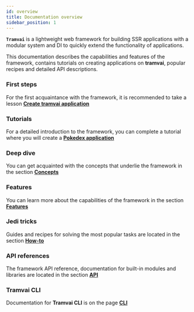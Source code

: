 ```yaml
---
id: overview
title: Documentation overview
sidebar_position: 1
---
```


**`Tramvai`** is a lightweight web framework for building SSR applications with a modular system and DI to quickly extend the functionality of applications.

This documentation describes the capabilities and features of the framework, contains tutorials on creating applications on **tramvai**, popular recipes and detailed API descriptions.

### First steps

For the first acquaintance with the framework, it is recommended to take a lesson **[Create tramvai application](get-started/create-app.md)**

### Tutorials

For a detailed introduction to the framework, you can complete a tutorial where you will create a **[Pokedex application](tutorials/pokedex-app/01-new-app.md)**

### Deep dive

You can get acquainted with the concepts that underlie the framework in the section **[Concepts](concepts/overview.md)**

### Features

You can learn more about the capabilities of the framework in the section **[Features](references/tramvai/react.md)**

### Jedi tricks

Guides and recipes for solving the most popular tasks are located in the section **[How-to](how-to/how-create-module.md)**

### API references

The framework API reference, documentation for built-in modules and libraries are located in the section **[API](references/tramvai/core.md#createApp)**

### Tramvai CLI

Documentation for **Tramvai CLI** is on the page **[CLI](references/cli/base.md)**

